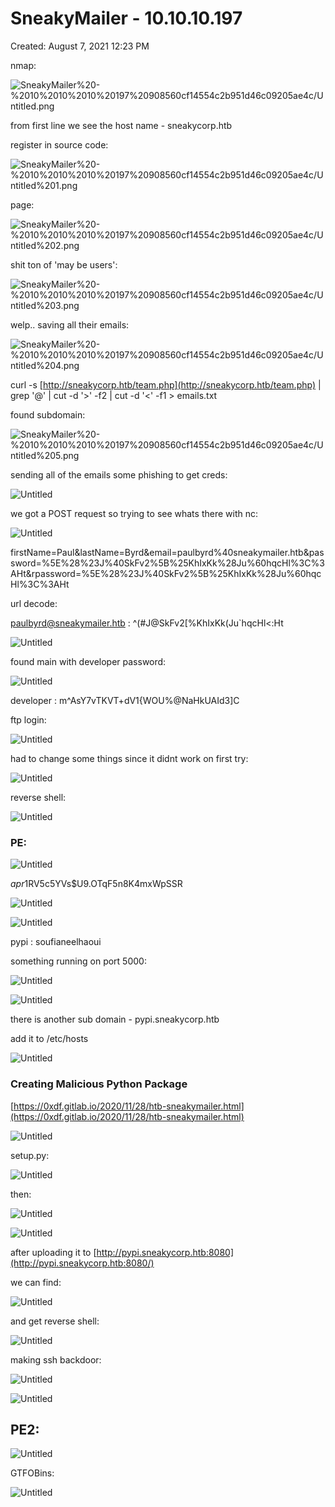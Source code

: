 # SneakyMailer - 10.10.10.197

Created: August 7, 2021 12:23 PM

nmap:

![SneakyMailer%20-%2010%2010%2010%20197%20908560cf14554c2b951d46c09205ae4c/Untitled.png](SneakyMailer%20-%2010%2010%2010%20197%20908560cf14554c2b951d46c09205ae4c/Untitled.png)

from first line we see the host name - sneakycorp.htb

register in source code:

![SneakyMailer%20-%2010%2010%2010%20197%20908560cf14554c2b951d46c09205ae4c/Untitled%201.png](SneakyMailer%20-%2010%2010%2010%20197%20908560cf14554c2b951d46c09205ae4c/Untitled%201.png)

page:

![SneakyMailer%20-%2010%2010%2010%20197%20908560cf14554c2b951d46c09205ae4c/Untitled%202.png](SneakyMailer%20-%2010%2010%2010%20197%20908560cf14554c2b951d46c09205ae4c/Untitled%202.png)

shit ton of 'may be users':

![SneakyMailer%20-%2010%2010%2010%20197%20908560cf14554c2b951d46c09205ae4c/Untitled%203.png](SneakyMailer%20-%2010%2010%2010%20197%20908560cf14554c2b951d46c09205ae4c/Untitled%203.png)

welp.. saving all their emails:

![SneakyMailer%20-%2010%2010%2010%20197%20908560cf14554c2b951d46c09205ae4c/Untitled%204.png](SneakyMailer%20-%2010%2010%2010%20197%20908560cf14554c2b951d46c09205ae4c/Untitled%204.png)

curl -s [http://sneakycorp.htb/team.php](http://sneakycorp.htb/team.php) | grep '@' | cut -d '>' -f2 | cut -d '<' -f1 > emails.txt

found subdomain:

![SneakyMailer%20-%2010%2010%2010%20197%20908560cf14554c2b951d46c09205ae4c/Untitled%205.png](SneakyMailer%20-%2010%2010%2010%20197%20908560cf14554c2b951d46c09205ae4c/Untitled%205.png)

sending all of the emails some phishing to get creds:

![Untitled](SneakyMailer%20-%2010%2010%2010%20197%20908560cf14554c2b951d46c09205ae4c/Untitled%206.png)

we got a POST request so trying to see whats there with nc:

![Untitled](SneakyMailer%20-%2010%2010%2010%20197%20908560cf14554c2b951d46c09205ae4c/Untitled%207.png)

firstName=Paul&lastName=Byrd&email=paulbyrd%40sneakymailer.htb&password=%5E%28%23J%40SkFv2%5B%25KhIxKk%28Ju%60hqcHl%3C%3AHt&rpassword=%5E%28%23J%40SkFv2%5B%25KhIxKk%28Ju%60hqcHl%3C%3AHt

url decode:

paulbyrd@sneakymailer.htb : ^(#J@SkFv2[%KhIxKk(Ju`hqcHl<:Ht

![Untitled](SneakyMailer%20-%2010%2010%2010%20197%20908560cf14554c2b951d46c09205ae4c/Untitled%208.png)

found main with developer password:

![Untitled](SneakyMailer%20-%2010%2010%2010%20197%20908560cf14554c2b951d46c09205ae4c/Untitled%209.png)

developer : m^AsY7vTKVT+dV1{WOU%@NaHkUAId3]C

ftp login:

![Untitled](SneakyMailer%20-%2010%2010%2010%20197%20908560cf14554c2b951d46c09205ae4c/Untitled%2010.png)

had to change some things since it didnt work on first try:

![Untitled](SneakyMailer%20-%2010%2010%2010%20197%20908560cf14554c2b951d46c09205ae4c/Untitled%2011.png)

reverse shell:

![Untitled](SneakyMailer%20-%2010%2010%2010%20197%20908560cf14554c2b951d46c09205ae4c/Untitled%2012.png)

### PE:

![Untitled](SneakyMailer%20-%2010%2010%2010%20197%20908560cf14554c2b951d46c09205ae4c/Untitled%2013.png)

$apr1$RV5c5YVs$U9.OTqF5n8K4mxWpSSR

![Untitled](SneakyMailer%20-%2010%2010%2010%20197%20908560cf14554c2b951d46c09205ae4c/Untitled%2014.png)

![Untitled](SneakyMailer%20-%2010%2010%2010%20197%20908560cf14554c2b951d46c09205ae4c/Untitled%2015.png)

pypi : soufianeelhaoui

something running on port 5000:

![Untitled](SneakyMailer%20-%2010%2010%2010%20197%20908560cf14554c2b951d46c09205ae4c/Untitled%2016.png)

![Untitled](SneakyMailer%20-%2010%2010%2010%20197%20908560cf14554c2b951d46c09205ae4c/Untitled%2017.png)

there is another sub domain - pypi.sneakycorp.htb

add it to /etc/hosts

![Untitled](SneakyMailer%20-%2010%2010%2010%20197%20908560cf14554c2b951d46c09205ae4c/Untitled%2018.png)

### Creating Malicious Python Package

[https://0xdf.gitlab.io/2020/11/28/htb-sneakymailer.html](https://0xdf.gitlab.io/2020/11/28/htb-sneakymailer.html)

![Untitled](SneakyMailer%20-%2010%2010%2010%20197%20908560cf14554c2b951d46c09205ae4c/Untitled%2019.png)

setup.py:

![Untitled](SneakyMailer%20-%2010%2010%2010%20197%20908560cf14554c2b951d46c09205ae4c/Untitled%2020.png)

then:

![Untitled](SneakyMailer%20-%2010%2010%2010%20197%20908560cf14554c2b951d46c09205ae4c/Untitled%2021.png)

![Untitled](SneakyMailer%20-%2010%2010%2010%20197%20908560cf14554c2b951d46c09205ae4c/Untitled%2022.png)

after uploading it to [http://pypi.sneakycorp.htb:8080](http://pypi.sneakycorp.htb:8080/)

we can find:

![Untitled](SneakyMailer%20-%2010%2010%2010%20197%20908560cf14554c2b951d46c09205ae4c/Untitled%2023.png)

and get reverse shell:

![Untitled](SneakyMailer%20-%2010%2010%2010%20197%20908560cf14554c2b951d46c09205ae4c/Untitled%2024.png)

making ssh backdoor:

![Untitled](SneakyMailer%20-%2010%2010%2010%20197%20908560cf14554c2b951d46c09205ae4c/Untitled%2025.png)

![Untitled](SneakyMailer%20-%2010%2010%2010%20197%20908560cf14554c2b951d46c09205ae4c/Untitled%2026.png)

## PE2:

![Untitled](SneakyMailer%20-%2010%2010%2010%20197%20908560cf14554c2b951d46c09205ae4c/Untitled%2027.png)

GTFOBins:

![Untitled](SneakyMailer%20-%2010%2010%2010%20197%20908560cf14554c2b951d46c09205ae4c/Untitled%2028.png)